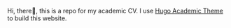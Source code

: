 Hi, there👋, this is a repo for my academic CV. I use [Hugo Academic Theme](https://github.com/wowchemy/starter-hugo-academic) to build this website.